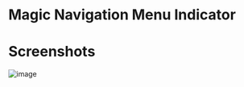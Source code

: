 # Magic Navigation Menu Indicator



# Screenshots

![image](https://user-images.githubusercontent.com/72864817/171134984-866c3cef-2a53-425e-848b-eb56053425d7.png)
